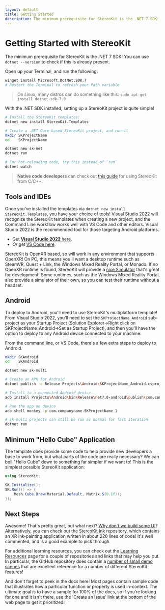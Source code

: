 ```yaml
---
layout: default
title: Getting Started
description: The minimum prerequisite for StereoKit is the .NET 7 SDK! You can use dotnet --version to check if this is already present.  Open up your Terminal, and run the following. ...
---
```


# Getting Started with StereoKit

The minimum prerequisite for StereoKit is the .NET 7 SDK! You can use `dotnet --version` to check if this is already present.

Open up your Terminal, and run the following:
```bash
winget install Microsoft.DotNet.SDK.7
# Restart the Terminal to refresh your Path variable
```

> On _Linux_, many distros can do something like this:
> `sudo apt-get install dotnet-sdk-7.0`

With the .NET SDK installed, setting up a StereoKit project is quite simple!

```bash
# Install the StereoKit templates!
dotnet new install StereoKit.Templates

# Create a .NET Core based StereoKit project, and run it
mkdir SKProjectName
cd    SKProjectName

dotnet new sk-net
dotnet run

# For hot-reloading code, try this instead of `run`
dotnet watch
```

> **Native code developers** can check out [this guide]({{site.url}}/Pages/Guides/Getting-Started-Native.html) for using StereoKit from C/C++.

## Tools and IDEs

Once you've installed the templates via `dotnet new install StereoKit.Templates`,
you have your choice of tools! Visual Studio 2022 will recognize the
StereoKit templates when creating a new project, and the Command Line
workflow works well with VS Code and other editors. Visual Studio 2022 is
the recommended tool for those targeting Android platforms.

- Get [**Visual Studio 2022** here](https://visualstudio.microsoft.com/vs/).
- _Or_ get [VS Code here](https://code.visualstudio.com/).

StereoKit is OpenXR based, so will work in any environment that supports
OpenXR! On PC, this means you'll want a desktop runtime such as SteamVR,
Quest + Link, the Windows Mixed Reality Portal, or Monado. If no OpenXR
runtime is found, StereoKit will provide a [nice Simulator]({{site.url}}/Pages/Guides/Using-The-Simulator.html)
that's great for development! Some runtimes, such as the Windows Mixed
Reality Portal, also provide a simulator of their own, so you can test
their runtime without a headset.

## Android

To deploy to Android, you'll need to use StereoKit's multiplatform
template! From Visual Studio 2022, you'll need to set the `SKProjectName_Android`
sub-project as your Startup Project (Solution Explorer->Right click on SKProjectName_Android->Set as Startup Project),
and then you'll have the option to deploy to any Android device connected
to your machine.

From the command line, or VS Code, there's a few extra steps to deploy to
Android.

```bash
mkdir SKAndroid
cd    SKAndroid

dotnet new sk-multi

# Create an APK for Android
dotnet publish -c Release Projects\Android\SKProjectName_Android.csproj

# Install to a connected Android device
adb install Projects\Android\bin\Release\net7.0-android\publish\com.companyname.SKProjectName-Signed.apk

# Run the app on device
adb shell monkey -p com.companyname.SKProjectName 1

# sk-multi projects can still be run as normal for fast iteration
dotnet run
```

## Minimum "Hello Cube" Application

The template does provide some code to help provide new developers a base
to work from, but what parts of the code are really necessary? We can boil
"Hello Cube" down to something far simpler if we want to! This is the
simplest possible StereoKit application:

```csharp
using StereoKit;

SK.Initialize();
SK.Run(() => {
	Mesh.Cube.Draw(Material.Default, Matrix.S(0.1f));
});
```

## Next Steps

Awesome! That's pretty great, but what next? [Why don't we build some UI]({{site.url}}/Pages/Guides/User-Interface.html)?
Alternatively, you can check out the [StereoKit Ink](https://github.com/StereoKit/StereoKit-PaintTutorial)
repository, which contains an XR ink-painting application written in about
220 lines of code! It's well commented, and is a good example to pick
through.

For additional learning resources, you can check out the [Learning Resources]({{site.url}}/Pages/Guides/Learning-Resources.html)
page for a couple of repositories and links that may help you out. In
particular, the GitHub repository does contain a [number of small demo scenes](https://github.com/StereoKit/StereoKit/tree/master/Examples/StereoKitTest/Demos)
that are excellent reference for a number of different StereoKit features!

And don't forget to peek in the docs here! Most pages contain sample code
that illustrates how a particular function or property is used
in-context. The ultimate goal is to have a sample for 100% of the docs,
so if you're looking for one and it isn't there, use the 'Create an Issue'
link at the bottom of the web page to get it prioritized!

